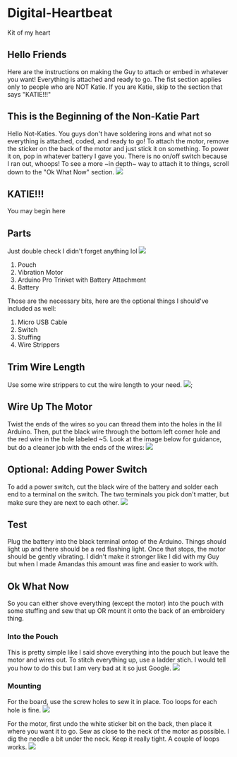 # Digital-Heartbeat
Kit of my heart


## Hello Friends
Here are the instructions on making the Guy to attach or embed in whatever you want! Everything is attached and ready to go. The fist section applies only to people who are NOT Katie. If you are Katie, skip to the section that says "KATIE!!!"

## This is the Beginning of the Non-Katie Part
Hello Not-Katies. 
You guys don't have soldering irons and what not so everything is attached, coded, and ready to go! To attach the motor, remove the sticker on the back of the motor and just stick it on something. To power it on, pop in whatever battery I gave you. There is no on/off switch because I ran out, whoops! To see a more ~in depth~ way to attach it to things, scroll down to the "Ok What Now" section.
![](/photos/guystuff.jpg)

## KATIE!!!
You may begin here
## Parts
Just double check I didn't forget anything lol
![](/photos/all-parts.jpg)

1. Pouch
2. Vibration Motor
3. Arduino Pro Trinket with Battery Attachment
4. Battery

Those are the necessary bits, here are the optional things I should've included as well:
1. Micro USB Cable
2. Switch
4. Stuffing
5. Wire Strippers


## Trim Wire Length 
Use some wire strippers to cut the wire length to your need.
![](/photos/trip.jpg);


## Wire Up The Motor 
Twist the ends of the wires so you can thread them into the holes in the lil Arduino. Then, put the black wire through the bottom left corner hole and the red wire in the hole labeled ~5. Look at the image below for guidance, but do a cleaner job with the ends of the wires:
![](/photos/wire-motor.jpg)


## Optional: Adding Power Switch
To add a power switch, cut the black wire of the battery and solder each end to a terminal on the switch. The two terminals you pick don't matter, but make sure they are next to each other.
![](/photos/switch-option.jpg)


## Test
Plug the battery into the black terminal ontop of the Arduino. Things should light up and there should be a red flashing light. Once that stops, the motor should be gently vibrating. I didn't make it stronger like I did with my Guy but when I made Amandas this amount was fine and easier to work with.


## Ok What Now
So you can either shove everything (except the motor) into the pouch with some stuffing and sew that up OR mount it onto the back of an embroidery thing. 

### Into the Pouch
This is pretty simple like I said shove everything into the pouch but leave the motor and wires out. To stitch everything up, use a ladder stich. I would tell you how to do this but I am very bad at it so just Google.
![](/photos/in-pouch.jpg)

### Mounting
For the board, use the screw holes to sew it in place. Too loops for each hole is fine.
![](/photos/sewed-on-board.jpg)

For the motor, first undo the white sticker bit on the back, then place it where you want it to go. Sew as close to the neck of the motor as possible. I dig the needle a bit under the neck. Keep it really tight. A couple of loops works.
![](/photos/sewed-on-motor.jpg)
